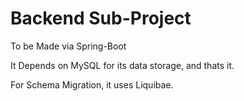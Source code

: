 # Backend Sub-Project

To be Made via Spring-Boot

It Depends on MySQL for its data storage, and thats it.

For Schema Migration, it uses Liquibae.